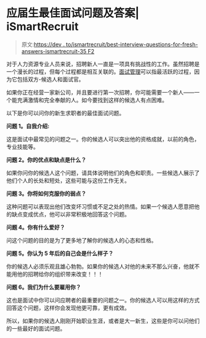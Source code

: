 # 应届生最佳面试问题及答案| iSmartRecruit

> 原文:[https://dev . to/ismartrecruit/best-interview-questions-for-fresh-answers-ismartrecruit-35 F2](https://dev.to/ismartrecruit/best-interview-questions-for-freshers-with-answers-ismartrecruit-35f2)

对于人力资源专业人员来说，招聘新人一直是一项具有挑战性的工作。虽然招聘是一个漫长的过程，但每个过程都是相互关联的。[面试管理](https://www.ismartrecruit.com/features-interview?utm_source=dev.to&utm_medium=article)可以指最活跃的过程，因为它包括双方-候选人和面试官。

如果你正在经营一家新公司，并且要进行第一次招聘，你可能需要一个新人——一个能充满激情和完全奉献的人。如今要找到这样的候选人有点困难。

以下是你可以问你的新生求职者的最佳面试问题。

**问题 1。自我介绍:**

这是面试中最常见的问题之一。你的候选人可以突出他的资格成就，以前的角色，专业技能等。

**问题 2。你的优点和缺点是什么？**

如果你问你的候选人这个问题，请具体说明他们的角色和职责。一些候选人展示了他们个人的长处和短处，这些可能与这份工作无关。

**问题 3。你将如何克服你的弱点？**

这种问题可以表现出他们改变坏习惯或不足之处的热情。如果一个候选人愿意把他的缺点变成优点，他可以非常积极地回答这个问题。

**问题 4。你有什么爱好？**

问这个问题的目的是为了更多地了解你的候选人的心态和性格。

**问题 5。你认为 5 年后的自己会是什么样子？**

你的候选人必须乐观且雄心勃勃。如果你的候选人对他的未来不那么兴奋，他就不能用他的招聘给你的组织带来改变！！！

**问题 6。我们为什么要雇用你？**

这也是面试中你可以问应聘者的最重要的问题之一。你的候选人可以用这样的方式回答这个问题，这样你会发现他更可靠，更有成效。

所以，如果你的候选人刚刚开始职业生涯，或者是大一新生，这些是你可以问他们的一些最好的面试问题。
